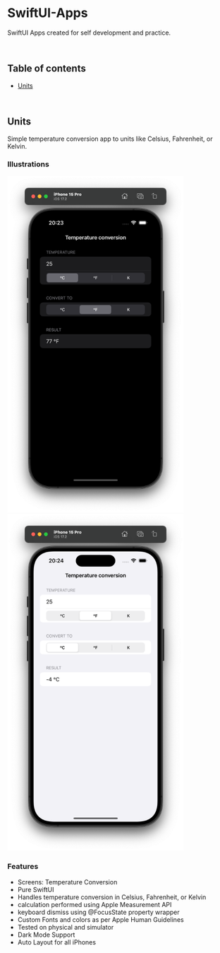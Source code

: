 # SwiftUI-Apps
SwiftUI Apps created for self development and practice.

<br />

## Table of contents

- [Units](#units)

<br />

## Units
Simple temperature conversion app to units like Celsius, Fahrenheit, or Kelvin.

<h3>Illustrations</h3

[<img src="README_images/units1.png" alt="dark mode screen" width="400"/>](README_images/units1.png)
[<img src="README_images/units2.png" alt="light mode screen" width="400"/>](README_images/units2.png)

<h3>Features</h3>

- Screens: Temperature Conversion
- Pure SwiftUI
- Handles temperature conversion in Celsius, Fahrenheit, or Kelvin
- calculation performed using Apple Measurement API
- keyboard dismiss using @FocusState property wrapper
- Custom Fonts and colors as per Apple Human Guidelines
- Tested on physical and simulator
- Dark Mode Support
- Auto Layout for all iPhones

<br />